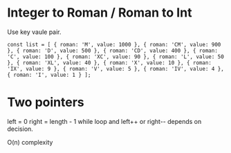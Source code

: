 # Integer to Roman / Roman to Int

Use key vaule pair.

`const list = [
        { roman: 'M', value: 1000 },
        { roman: 'CM', value: 900 },
        { roman: 'D', value: 500 },
        { roman: 'CD', value: 400 },
        { roman: 'C', value: 100 },
        { roman: 'XC', value: 90 },
        { roman: 'L', value: 50 },
        { roman: 'XL', value: 40 },
        { roman: 'X', value: 10 },
        { roman: 'IX', value: 9 },
        { roman: 'V', value: 5 },
        { roman: 'IV', value: 4 },
        { roman: 'I', value: 1 }
    ];
`
# Two pointers

left = 0
right = length - 1
while loop and left++ or right-- depends on decision.

O(n) complexity

